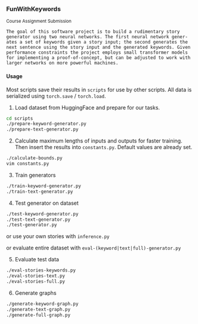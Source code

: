 ### FunWithKeywords

<small>Course Assignment Submission</small>

    The goal of this software project is to build a rudimentary story
    generator using two neural networks. The first neural network gener-
    ates a set of keywords given a story input; the second generates the
    next sentence using the story input and the generated keywords. Given
    performance constraints the project employs small transformer models
    for implementing a proof-of-concept, but can be adjusted to work with
    larger networks on more powerful machines.

#### Usage

Most scripts save their results in `scripts` for use by other scripts.
All data is serialized using `torch.save` / `torch.load`.

1. Load dataset from HuggingFace and prepare for our tasks.

```sh
cd scripts
./prepare-keyword-generator.py
./prepare-text-generator.py
```

2. Calculate maximum lengths of inputs and outputs for faster training. Then insert the results into `constants.py`. Default values are already set.

```sh
./calculate-bounds.py
vim constants.py
```

3. Train generators

```sh
./train-keyword-generator.py
./train-text-generator.py
```

4. Test generator on dataset

```sh
./test-keyword-generator.py
./test-text-generator.py
./test-generator.py
```

or use your own stories with `inference.py`

or evaluate entire dataset with `eval-(keyword|text|full)-generator.py`

5. Evaluate test data

```sh
./eval-stories-keywords.py
./eval-stories-text.py
./eval-stories-full.py
```

6. Generate graphs

```sh
./generate-keyword-graph.py
./generate-text-graph.py
./generate-full-graph.py
```